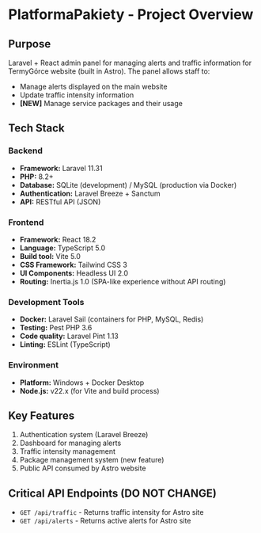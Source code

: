 # PlatformaPakiety - Project Overview

## Purpose
Laravel + React admin panel for managing alerts and traffic information for TermyGórce website (built in Astro). The panel allows staff to:
- Manage alerts displayed on the main website
- Update traffic intensity information  
- **[NEW]** Manage service packages and their usage

## Tech Stack

### Backend
- **Framework:** Laravel 11.31
- **PHP:** 8.2+
- **Database:** SQLite (development) / MySQL (production via Docker)
- **Authentication:** Laravel Breeze + Sanctum
- **API:** RESTful API (JSON)

### Frontend  
- **Framework:** React 18.2
- **Language:** TypeScript 5.0
- **Build tool:** Vite 5.0
- **CSS Framework:** Tailwind CSS 3
- **UI Components:** Headless UI 2.0
- **Routing:** Inertia.js 1.0 (SPA-like experience without API routing)

### Development Tools
- **Docker:** Laravel Sail (containers for PHP, MySQL, Redis)
- **Testing:** Pest PHP 3.6
- **Code quality:** Laravel Pint 1.13
- **Linting:** ESLint (TypeScript)

### Environment
- **Platform:** Windows + Docker Desktop
- **Node.js:** v22.x (for Vite and build process)

## Key Features
1. Authentication system (Laravel Breeze)
2. Dashboard for managing alerts
3. Traffic intensity management
4. Package management system (new feature)
5. Public API consumed by Astro website

## Critical API Endpoints (DO NOT CHANGE)
- `GET /api/traffic` - Returns traffic intensity for Astro site
- `GET /api/alerts` - Returns active alerts for Astro site